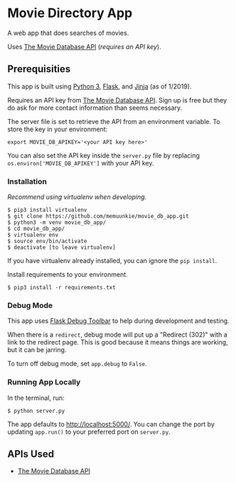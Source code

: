 # Movie Directory App

A web app that does searches of movies.

Uses [The Movie Database API](https://developers.themoviedb.org/3/getting-started) (*requires an API key*).

## Prerequisities

This app is built using [Python 3](https://www.python.org/), [Flask](http://flask.pocoo.org/), and [Jinja](http://jinja.pocoo.org/) (as of 1/2019).

Requires an API key from [The Movie Database API](https://developers.themoviedb.org/3/getting-started). Sign up is free but they do ask for more contact information than seems necessary.

The server file is set to retrieve the API from an environment variable. To store the key in your environment:

```
export MOVIE_DB_APIKEY='<your API key here>'
```

You can also set the API key inside the ```server.py``` file by replacing ```os.environ['MOVIE_DB_APIKEY']``` with your API key.

### Installation

*Recommend using virtualenv when developing.*

```
$ pip3 install virtualenv
$ git clone https://github.com/memuunkie/movie_db_app.git
$ python3 -m venv movie_db_app/
$ cd movie_db_app/
$ virtualenv env
$ source env/bin/activate
$ deactivate [to leave virtualenv]
```

If you have virtualenv already installed, you can ignore the ```pip install```.

Install requirements to your environment.

```
$ pip3 install -r requirements.txt
```

### Debug Mode

This app uses [Flask Debug Toolbar](https://flask-debugtoolbar.readthedocs.io/en/latest/) to help during development and testing. 

When there is a ```redirect```, debug mode will put up a "Redirect (302)" with a link to the redirect page. This is good because it means things are working, but it can be jarring.

To turn off debug mode, set ```app.debug``` to ```False```.

### Running App Locally

In the terminal, run:
```
$ python server.py
```

The app defaults to [http://localhost:5000/](http://localhost:5000/). You can change the port by updating ```app.run()``` to your preferred port on ```server.py```.


## APIs Used

* [The Movie Database API](https://developers.themoviedb.org/3/getting-started)

